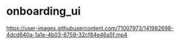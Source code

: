 # onboarding_ui

https://user-images.githubusercontent.com/71007973/141982698-4dcd640a-1a1e-4b03-8759-32cf84e46a5f.mp4
